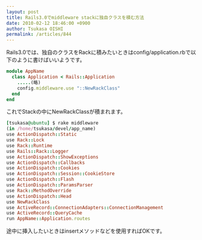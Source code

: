 ```yaml
---
layout: post
title: Rails3.0でmiddleware stackに独自クラスを積む方法
date: 2010-02-12 18:46:00 +0900
author: Tsukasa OISHI
permalink: /articles/844
---
```



Rails3.0では、独自のクラスをRackに積みたいときはconfig/application.rbで以下のように書けばいいようです。  

```ruby  
module AppName  
  class Application < Rails::Application  
    .....(略)  
    config.middleware.use "::NewRackClass"  
  end  
end  
```  

これでStackの中にNewRackClassが積まれます。  

```ruby  
[tsukasa@ubuntu] $ rake middleware 
(in /home/tsukasa/devel/app_name)  
use ActionDispatch::Static  
use Rack::Lock  
use Rack::Runtime  
use Rails::Rack::Logger  
use ActionDispatch::ShowExceptions  
use ActionDispatch::Callbacks  
use ActionDispatch::Cookies  
use ActionDispatch::Session::CookieStore  
use ActionDispatch::Flash  
use ActionDispatch::ParamsParser  
use Rack::MethodOverride  
use ActionDispatch::Head  
use NewRackClass  
use ActiveRecord::ConnectionAdapters::ConnectionManagement  
use ActiveRecord::QueryCache  
run AppName::Application.routes  
```  

途中に挿入したいときはinsertメソッドなどを使用すればOKです。  

